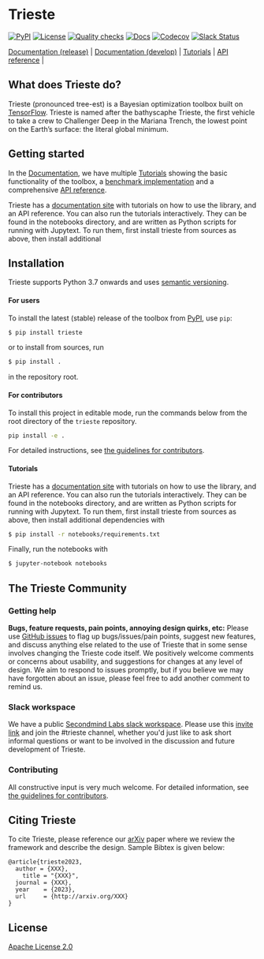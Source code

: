 # Trieste

[![PyPI](https://img.shields.io/pypi/v/trieste.svg)](https://pypi.org/project/trieste)
[![License](https://img.shields.io/badge/license-Apache-green.svg)](LICENSE)
[![Quality checks](https://github.com/secondmind-labs/trieste/actions/workflows/quality-checks.yaml/badge.svg)](https://github.com/secondmind-labs/trieste/actions?query=workflows%3Aquality-checks)
[![Docs](https://github.com/secondmind-labs/trieste/actions/workflows/deploy.yaml/badge.svg)](https://github.com/secondmind-labs/trieste/actions/workflows/deploy.yaml)
[![Codecov](https://img.shields.io/codecov/c/github/secondmind-labs/trieste/coverage.svg?branch=master)](https://codecov.io/github/secondmind-labs/trieste?branch=master)
[![Slack Status](https://img.shields.io/badge/slack-trieste-green.svg?logo=Slack)](https://join.slack.com/t/secondmind-labs/shared_invite/zt-ph07nuie-gMlkle__tjvXBay4FNSLkw)


[Documentation (release)](https://secondmind-labs.github.io/trieste/1.0.0/index.html) |
[Documentation (develop)](https://secondmind-labs.github.io/trieste/develop/index.html) |
[Tutorials](https://secondmind-labs.github.io/trieste/1.0.0/tutorials.html) |
[API reference](https://secondmind-labs.github.io/trieste/1.0.0/autoapi/trieste/index.html) |


## What does Trieste do?

Trieste (pronounced tree-est) is a Bayesian optimization toolbox built on [TensorFlow](https://www.tensorflow.org/). Trieste is named after the bathyscaphe Trieste, the first vehicle to take a crew to Challenger Deep in the Mariana Trench, the lowest point on the Earth’s surface: the literal global minimum.


## Getting started




In the [Documentation](https://secondmind-labs.github.io/trieste/), we have multiple [Tutorials](https://secondmind-labs.github.io/trieste/tutorials.html) showing the basic functionality of the toolbox, a [benchmark implementation](https://secondmind-labs.github.io/trieste/notebooks/benchmarks.html) and a comprehensive [API reference](https://secondmind-labs.github.io/trieste/autoapi/gpflux/index.html).


Trieste has a [documentation site](https://secondmind-labs.github.io/trieste) with tutorials on how to use the library, and an API reference. You can also run the tutorials interactively. They can be found in the notebooks directory, and are written as Python scripts for running with Jupytext. To run them, first install trieste from sources as above, then install additional 


## Installation

Trieste supports Python 3.7 onwards and uses [semantic versioning](https://semver.org/).


#### For users

To install the latest (stable) release of the toolbox from [PyPI](https://pypi.org/), use `pip`:
```bash
$ pip install trieste
```
or to install from sources, run
```bash
$ pip install .
```
in the repository root.


#### For contributors

To install this project in editable mode, run the commands below from the root directory of the `trieste` repository.
```bash
pip install -e .
```
For detailed instructions, see [the guidelines for contributors](CONTRIBUTING.md).


#### Tutorials

Trieste has a [documentation site](https://secondmind-labs.github.io/trieste) with tutorials on how to use the library, and an API reference. You can also run the tutorials interactively. They can be found in the notebooks directory, and are written as Python scripts for running with Jupytext. To run them, first install trieste from sources as above, then install additional dependencies with
```bash
$ pip install -r notebooks/requirements.txt
```
Finally, run the notebooks with
```bash
$ jupyter-notebook notebooks
```

## The Trieste Community

### Getting help

**Bugs, feature requests, pain points, annoying design quirks, etc:**
Please use [GitHub issues](https://github.com/secondmind-labs/trieste/issues/) to flag up bugs/issues/pain points, suggest new features, and discuss anything else related to the use of Trieste that in some sense involves changing the Trieste code itself. We positively welcome comments or concerns about usability, and suggestions for changes at any level of design. We aim to respond to issues promptly, but if you believe we may have forgotten about an issue, please feel free to add another comment to remind us.


### Slack workspace

We have a public [Secondmind Labs slack workspace](https://secondmind-labs.slack.com/). Please use this [invite link](https://join.slack.com/t/secondmind-labs/shared_invite/zt-ph07nuie-gMlkle__tjvXBay4FNSLkw) and join the #trieste channel, whether you'd just like to ask short informal questions or want to be involved in the discussion and future development of Trieste.


### Contributing

All constructive input is very much welcome. For detailed information, see [the guidelines for contributors](CONTRIBUTING.md).


## Citing Trieste

To cite Trieste, please reference our [arXiv](https://arxiv.org/) paper where we review the framework and describe the design. Sample Bibtex is given below:

```
@article{trieste2023,
  author = {XXX},
    title = "{XXX}",
  journal = {XXX},
  year    = {2023},
  url     = {http://arxiv.org/XXX}
}
```

## License

[Apache License 2.0](LICENSE)
